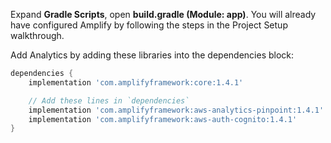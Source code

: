 Expand **Gradle Scripts**, open **build.gradle (Module: app)**. You will already have configured Amplify by following the steps in the Project Setup walkthrough.

Add Analytics by adding these libraries into the dependencies block:

```groovy
dependencies {
    implementation 'com.amplifyframework:core:1.4.1'

    // Add these lines in `dependencies`
    implementation 'com.amplifyframework:aws-analytics-pinpoint:1.4.1'
    implementation 'com.amplifyframework:aws-auth-cognito:1.4.1'
}
```
